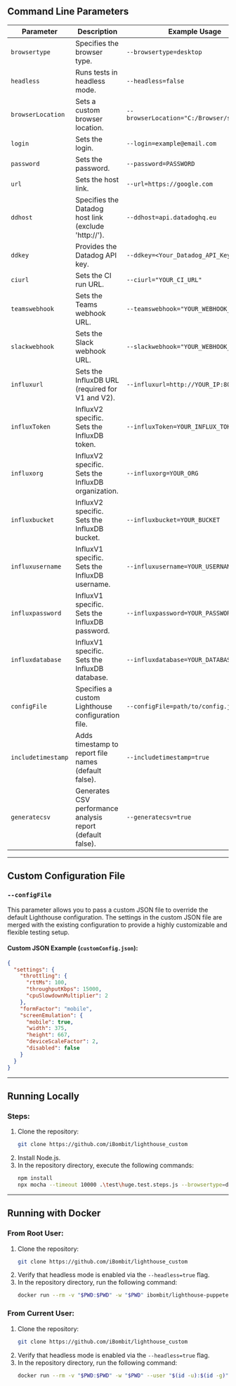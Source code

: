 ## Command Line Parameters

| Parameter         | Description                                          | Example Usage                          |
|-------------------|------------------------------------------------------|----------------------------------------|
| `browsertype`     | Specifies the browser type.                          | `--browsertype=desktop`               |
| `headless`        | Runs tests in headless mode.                         | `--headless=false`                    |
| `browserLocation` | Sets a custom browser location.                      | `--browserLocation="C:/Browser/start.exe"` |
| `login`           | Sets the login.                                      | `--login=example@email.com`           |
| `password`        | Sets the password.                                   | `--password=PASSWORD`                 |
| `url`             | Sets the host link.                                  | `--url=https://google.com`            |
| `ddhost`          | Specifies the Datadog host link (exclude 'http://'). | `--ddhost=api.datadoghq.eu`           |
| `ddkey`           | Provides the Datadog API key.                        | `--ddkey=<Your_Datadog_API_Key>`      |
| `ciurl`           | Sets the CI run URL.                                 | `--ciurl="YOUR_CI_URL"`               |
| `teamswebhook`    | Sets the Teams webhook URL.                          | `--teamswebhook="YOUR_WEBHOOK_URL"`   |
| `slackwebhook`    | Sets the Slack webhook URL.                          | `--slackwebhook="YOUR_WEBHOOK_URL"`   |
| `influxurl`       | Sets the InfluxDB URL (required for V1 and V2).       | `--influxurl=http://YOUR_IP:8086/`    |
| `influxToken`     | InfluxV2 specific. Sets the InfluxDB token.          | `--influxToken=YOUR_INFLUX_TOKEN`     |
| `influxorg`       | InfluxV2 specific. Sets the InfluxDB organization.   | `--influxorg=YOUR_ORG`                |
| `influxbucket`    | InfluxV2 specific. Sets the InfluxDB bucket.         | `--influxbucket=YOUR_BUCKET`          |
| `influxusername`  | InfluxV1 specific. Sets the InfluxDB username.       | `--influxusername=YOUR_USERNAME`      |
| `influxpassword`  | InfluxV1 specific. Sets the InfluxDB password.       | `--influxpassword=YOUR_PASSWORD`      |
| `influxdatabase`  | InfluxV1 specific. Sets the InfluxDB database.       | `--influxdatabase=YOUR_DATABASE`      |
| `configFile`      | Specifies a custom Lighthouse configuration file.    | `--configFile=path/to/config.json`    |
| `includetimestamp`| Adds timestamp to report file names (default false). | `--includetimestamp=true`             |
| `generatecsv`     | Generates CSV performance analysis report (default false). | `--generatecsv=true`              |

---

## Custom Configuration File

### `--configFile`

This parameter allows you to pass a custom JSON file to override the default Lighthouse configuration. The settings in the custom JSON file are merged with the existing configuration to provide a highly customizable and flexible testing setup.

#### Custom JSON Example (`customConfig.json`):
```json
{
  "settings": {
    "throttling": {
      "rttMs": 100,
      "throughputKbps": 15000,
      "cpuSlowdownMultiplier": 2
    },
    "formFactor": "mobile",
    "screenEmulation": {
      "mobile": true,
      "width": 375,
      "height": 667,
      "deviceScaleFactor": 2,
      "disabled": false
    }
  }
}
```

---

## Running Locally

### Steps:

1. Clone the repository:
   ```bash
   git clone https://github.com/iBombit/lighthouse_custom
   ```
2. Install Node.js.
3. In the repository directory, execute the following commands:
   ```bash
   npm install
   npx mocha --timeout 10000 .\test\huge.test.steps.js --browsertype=desktop --headless=false --url="https://demoqa.com/"
   ```

---

## Running with Docker

### From Root User:

1. Clone the repository:
   ```bash
   git clone https://github.com/iBombit/lighthouse_custom
   ```
2. Verify that headless mode is enabled via the `--headless=true` flag.
3. In the repository directory, run the following command:
   ```bash
   docker run --rm -v "$PWD:$PWD" -w "$PWD" ibombit/lighthouse-puppeteer-chrome:12.8.1-alpine npx mocha --timeout 10000 .\test\huge.test.steps.js --browsertype=desktop --headless=true --url="https://demoqa.com/"
   ```

### From Current User:

1. Clone the repository:
   ```bash
   git clone https://github.com/iBombit/lighthouse_custom
   ```
2. Verify that headless mode is enabled via the `--headless=true` flag.
3. In the repository directory, run the following command:
   ```bash
   docker run --rm -v "$PWD:$PWD" -w "$PWD" --user "$(id -u):$(id -g)" ibombit/lighthouse-puppeteer-chrome:12.8.1-alpine npx mocha --timeout 10000 .\test\huge.test.steps.js --browsertype=desktop --headless=true --url="https://demoqa.com/"
   ```
